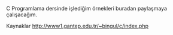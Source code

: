 C Programlama dersinde işlediğim örnekleri buradan paylaşmaya çalışacağım.

Kaynaklar
http://www1.gantep.edu.tr/~bingul/c/index.php
